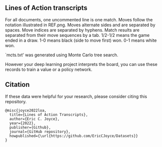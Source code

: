 ## Lines of Action transcripts

For all documents, one uncommented line is one match. Moves follow the notation illustrated in REF.png. Moves alternate sides and are separated by spaces. Move indices are separated by hyphens. Match results are separated from their move sequences by a tab. 1/2-1/2 means the game ended in a draw. 1-0 means black (side to move first) won. 0-1 means white won.

`mcts.txt' was generated using Monte Carlo tree search.

However your deep learning project interprets the board, you can use these records to train a value or a policy network.

## Citation

If these data were helpful for your research, please consider citing this repository.

```
@misc{joyce2022loa,
  title={Lines of Action Transcripts},
  author={Eric C. Joyce},
  year={2022},
  publisher={Github},
  journal={GitHub repository},
  howpublished={\url{https://github.com/EricCJoyce/Datasets}}
}
```
